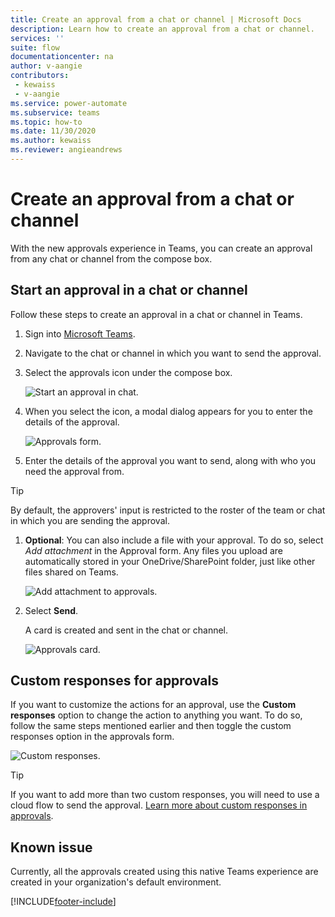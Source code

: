 ```yaml
---
title: Create an approval from a chat or channel | Microsoft Docs
description: Learn how to create an approval from a chat or channel.
services: ''
suite: flow
documentationcenter: na
author: v-aangie
contributors:
 - kewaiss
 - v-aangie
ms.service: power-automate
ms.subservice: teams
ms.topic: how-to
ms.date: 11/30/2020
ms.author: kewaiss
ms.reviewer: angieandrews
---
```


# Create an approval from a chat or channel

With the new approvals experience in Teams, you can create an approval from any chat or channel from the compose box.

## Start an approval in a chat or channel

Follow these steps to create an approval in a chat or channel in Teams.

1. Sign into [Microsoft Teams](https://teams.microsoft.com).
1. Navigate to the chat or channel in which you want to send the approval.
1. Select the approvals icon under the compose box.
   
   ![Start an approval in chat.](../media/native-approvals-in-teams/approvals-compose-box.png)

1. When you select the icon, a modal dialog appears for you to enter the details of the approval.

   ![Approvals form.](../media/native-approvals-in-teams/approvals-dialog-box.png)

1. Enter the details of the approval you want to send, along with who you need the approval from.

> [!TIP]
> By default, the approvers' input is restricted to the roster of the team or chat in which you are sending the approval.

1. **Optional**: You can also include a file with your approval. To do so, select *Add attachment* in the Approval form. Any files you upload are automatically stored in your OneDrive/SharePoint folder, just like other files shared on Teams.

   ![Add attachment to approvals.](../media/native-approvals-in-teams/approval-attach.png)

1. Select **Send**. 

   A card is created and sent in the chat or channel.

   ![Approvals card.](../media/native-approvals-in-teams/approvals-card.png)

## Custom responses for approvals

If you want to customize the actions for an approval, use the **Custom responses** option to change the action to anything you want. To do so, follow the same steps mentioned earlier and then toggle the custom responses option in the approvals form.

   ![Custom responses.](../media/native-approvals-in-teams/custom-responses.png)

> [!TIP]
> If you want to add more than two custom responses, you will need to use a cloud flow to send the approval. [Learn more about custom responses in approvals](../create-approval-response-options.md).

## Known issue

Currently, all the approvals created using this native Teams experience are created in your organization's default environment.



[!INCLUDE[footer-include](../includes/footer-banner.md)]

